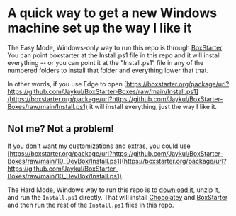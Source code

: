 # A quick way to get a new Windows machine set up the way I like it

The Easy Mode, Windows-only way to run this repo is through [BoxStarter](https://boxstarter.org/). You can point boxstarter at the Install.ps1 file in this repo and it will install everything -- or you can point it at the "Install.ps1" file in any of the numbered folders to install that folder and everything lower that that.

In other words, if you use Edge to open [https://boxstarter.org/package/url?https://github.com/Jaykul/BoxStarter-Boxes/raw/main/Install.ps1](https://boxstarter.org/package/url?https://github.com/Jaykul/BoxStarter-Boxes/raw/main/Install.ps1) it will install everything, just the way I like it.

## Not me? Not a problem!

If you don't want my customizations and extras, you could use [https://boxstarter.org/package/url?https://github.com/Jaykul/BoxStarter-Boxes/raw/main/10_DevBox/Install.ps1](https://boxstarter.org/package/url?https://github.com/Jaykul/BoxStarter-Boxes/raw/main/10_DevBox/Install.ps1).

The Hard Mode, Windows way to run this repo is to [download it](https://github.com/Jaykul/BoxStarter-Boxes/archive/refs/heads/main.zip), unzip it, and run the `Install.ps1` directly. That will install [Chocolatey](https://chocolatey.org/) and [BoxStarter](https://boxstarter.org/) and then run the rest of the `Install.ps1` files in this repo.
